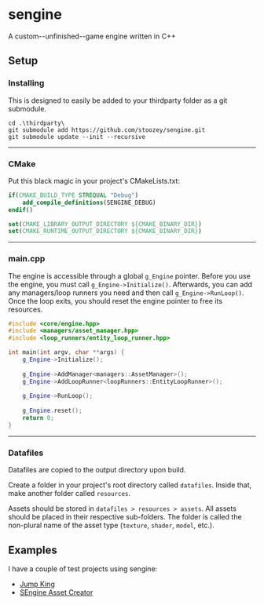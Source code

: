 # sengine
A custom--unfinished--game engine written in C++

## Setup

### Installing
This is designed to easily be added to your thirdparty folder as a git submodule.
```
cd .\thirdparty\
git submodule add https://github.com/stoozey/sengine.git
git submodule update --init --recursive
```

---

### CMake
Put this black magic in your project's CMakeLists.txt:

```cmake
if(CMAKE_BUILD_TYPE STREQUAL "Debug")
    add_compile_definitions(SENGINE_DEBUG)
endif()

set(CMAKE_LIBRARY_OUTPUT_DIRECTORY ${CMAKE_BINARY_DIR})  
set(CMAKE_RUNTIME_OUTPUT_DIRECTORY ${CMAKE_BINARY_DIR})
```

---

### main.cpp
The engine is accessible through a global `g_Engine` pointer.
Before you use the engine, you must call `g_Engine->Initialize()`.
Afterwards, you can add any managers/loop runners you need and then call `g_Engine->RunLoop()`.
Once the loop exits, you should reset the engine pointer to free its resources.

```cpp
#include <core/engine.hpp>
#include <managers/asset_manager.hpp>
#include <loop_runners/entity_loop_runner.hpp>

int main(int argv, char **args) {
    g_Engine->Initialize();
    
    g_Engine->AddManager<managers::AssetManager>();
    g_Engine->AddLoopRunner<loopRunners::EntityLoopRunner>();
    
    g_Engine->RunLoop();
    
    g_Engine.reset();
    return 0;
}
```

---

### Datafiles
Datafiles are copied to the output directory upon build.

Create a folder in your project's root directory called `datafiles`. Inside that, make another folder called `resources`.

Assets should be stored in `datafiles > resources > assets`. All assets should be placed in their respective sub-folders. The folder is called the non-plural name of the asset type (`texture`, `shader`, `model`, etc.).

## Examples
I have a couple of test projects using sengine:
- [Jump King](https://github.com/stoozey/sengine-jump-king)
- [SEngine Asset Creator](https://github.com/stoozey/SEngine-Asset-Creator)
